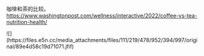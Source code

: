 <p>咖啡和茶的比较。<br /><a href="https://www.washingtonpost.com/wellness/interactive/2022/coffee-vs-tea-nutrition-health/" target="_blank" rel="nofollow noopener" translate="no"><span class="invisible">https://www.</span><span class="ellipsis">washingtonpost.com/wellness/in</span><span class="invisible">teractive/2022/coffee-vs-tea-nutrition-health/</span></a></p>
![](https://files.e5n.cc/media_attachments/files/111/219/478/952/394/997/original/89e4d58c19d71071.jfif)